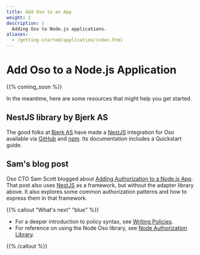 ```yaml
---
title: Add Oso to an App
weight: 2
description: |
  Adding Oso to Node.js applications.
aliases:
  - /getting-started/application/index.html
---
```


# Add Oso to a Node.js Application

{{% coming_soon %}}

In the meantime, here are some resources that might help you get started.

## NestJS library by Bjerk AS

The good folks at [Bjerk AS][bjerk] have made a [NestJS][nestjs] integration
for Oso available via [GitHub][nestjs-oso-github] and [npm][nestjs-oso-npm].
Its documentation includes a Quickstart guide.

## Sam's blog post

Oso CTO Sam Scott blogged about [Adding Authorization to a Node.js
App][adding-authorization-post]. That post also uses [NestJS][nestjs] as a
framework, but without the adapter library above. It also explores some common
authorization patterns and how to express them in that framework.

[adding-authorization-post]: https://www.osohq.com/post/adding-authorization-nodejs-app-beyond-role-based-access-control
[bjerk]: https://bjerk.io/
[nestjs]: https://nestjs.com/
[nestjs-oso-github]: https://github.com/bjerkio/nestjs-oso#readme
[nestjs-oso-npm]: https://www.npmjs.com/package/nestjs-oso

{{% callout "What's next" "blue" %}}

<!-- TODO(gj): page doesn't exist yet in new docs
- To explore integrating Oso in your app in more depth continue to [Access Patterns](). -->
- For a deeper introduction to policy syntax, see [Writing Policies](policies).
- For reference on using the Node Oso library, see [Node Authorization Library](reference).

{{% /callout %}}
